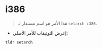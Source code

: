 # i386

> هذا الأمر هو اسم مستعار لـ `setarch i386`.

- إعرض التوثيقات للأمر الأصلي:

`tldr setarch`
